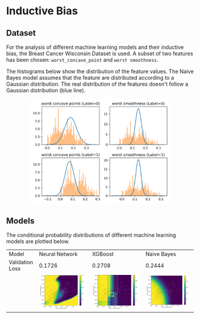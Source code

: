 # Inductive Bias


## Dataset
For the analysis of different machine learning models and their inductive bias, the Breast Cancer Wisconsin Dataset is used. A subset of two features has been chosen: `worst_concave_point` and `worst smoothness`.

The histograms below show the distribution of the feature values. The Naive Bayes model assumes that the feature are distributed according to a Gaussian distribution. The real distribution of the features doesn't follow a Gaussian distribution (blue line).

<p align="center">
<img src="images/histograms.png" width="75%">
</p>


## Models
The conditional probability distributions of different machine learning models are plotted below.
<table>
<tr>
    <td>Model</td>
    <td>Neural Network</td>
    <td>XGBoost</td>
    <td>Naive Bayes</td>
</tr>
<tr>
    <td>Validation Loss</td>
    <td>0.1726</td>
    <td>0.2708</td>
    <td>0.2444</td>
</tr>
<tr>
    <td></td>
    <td><img src="images/neural-network.png"></td>
    <td><img src="images/xgboost.png"></td>
    <td><img src="images/naive-bayes.png"></td>
</tr>
</table>

